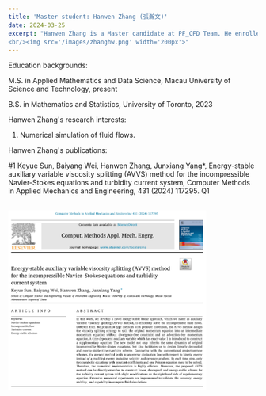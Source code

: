 ```yaml
---
title: 'Master student: Hanwen Zhang (張瀚文)'
date: 2024-03-25
excerpt: "Hanwen Zhang is a Master candidate at PF_CFD Team. He enrolled in 2024 spring semester. His research interest is: Numerical PDEs.
<br/><img src='/images/zhanghw.png' width='200px'>"
---
```


Education backgrounds:

M.S. in Applied Mathematics and Data Science, Macau University of Science and Technology, present

B.S. in Mathematics and Statistics, University of Toronto, 2023

Hanwen Zhang's research interests:

1. Numerical simulation of fluid flows.

Hanwen Zhang's publications:

#1 Keyue Sun, Baiyang Wei, Hanwen Zhang, Junxiang Yang*, Energy-stable auxiliary variable viscosity splitting (AVVS) method for the incompressible Navier-Stokes equations and turbidity current system, Computer Methods in Applied Mechanics and Engineering, 431 (2024) 117295. Q1

<br/><img src='/images/sunpaper1.png' width='400px'>

